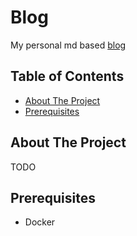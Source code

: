 # Blog

My personal md based [blog](https://thoughts.thatcherthornberry.com)

## Table of Contents

* [About The Project](#about-the-project)
* [Prerequisites](#prerequisites)

## About The Project

TODO

## Prerequisites

* Docker

